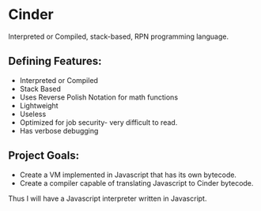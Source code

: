 # Cinder
Interpreted or Compiled, stack-based, RPN programming language.

## Defining Features:
  * Interpreted or Compiled  
  * Stack Based  
  * Uses Reverse Polish Notation for math functions  
  * Lightweight  
  * Useless  
  * Optimized for job security- very difficult to read.  
  * Has verbose debugging  

## Project Goals:
  * Create a VM implemented in Javascript that has its own bytecode.  
  * Create a compiler capable of translating Javascript to Cinder bytecode.  

Thus I will have a Javascript interpreter written in Javascript.
